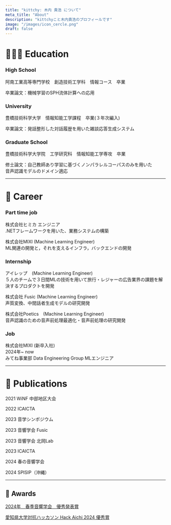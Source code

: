 ```yaml
---
title: "kittchy: 木内 貴浩 について"
meta_title: "About"
description: "kittchyこと木内貴浩のプロフィールです"
image: "/images/icon_cercle.png"
draft: false
---
```


# 🧑🏻‍🎓 Education

### High School

阿南工業高等専門学校　創造技術工学科　情報コース　卒業

卒業論文：機械学習のSPH流体計算への応用

### University

豊橋技術科学大学　情報知能工学課程　卒業(３年次編入)

卒業論文：発話整形した対話履歴を用いた雑談応答生成システム

### Graduate School

豊橋技術科学大学院　工学研究科　情報知能工学専攻　卒業

修士論文：⾃⼰教師あり学習に基づくノンパラレルコーパスのみを⽤いた</br>⾳声認識モデルのドメイン適応

---

# 💼 Career

### Part time job

株式会社ヒミカ エンジニア</br>
.NETフレームワークを用いた、業務システムの構築

株式会社MIXI (Machine Learning Engineer)</br>
ML関連の開発と，それを支えるインフラ，バックエンドの開発

### Internship

アイレップ　(Machine Learning Engineer)</br>
５人のチームで３日間MLの技術を用いて旅行・レジャーの広告業界の課題を解決するプロダクトを開発

株式会社 Fusic (Machine Learning Engineer)</br>
声質変換、中間話者生成モデルの研究開発

株式会社Poetics　(Machine Learning Engineer)</br>
音声認識のための音声前処理最適化・音声前処理の研究開発

### Job

株式会社MIXI (新卒入社) </br>
2024年~ now </br>
みてね事業部 Data Engineering Group MLエンジニア

---

# 📰 Publications

2021 WiNF 中部地区大会

2022 ICAICTA

2023 音学シンポジウム

2023 音響学会 Fusic

2023 音響学会 北岡Lab

2023 ICAICTA

2024 春の音響学会

2024 SPISIP（沖縄）

---

## 🥇 Awards

[2024年　春季音響学会　優秀発表賞](https://acoustics.jp/awards/student/)

[愛知県大学対抗ハッカソン Hack Aichi 2024 優秀賞](https://jellyware.jp/hackaichi/)

